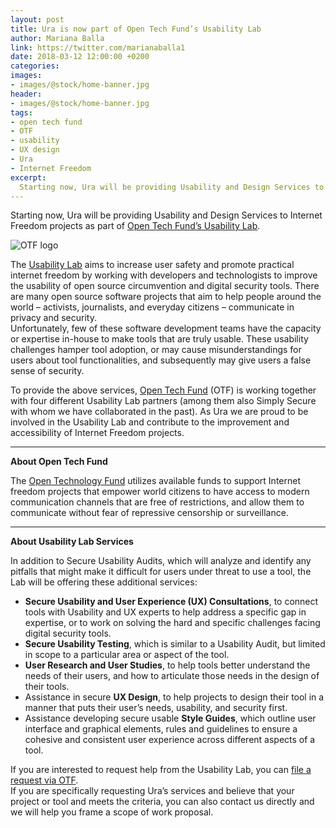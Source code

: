 ```yaml
---
layout: post
title: Ura is now part of Open Tech Fund’s Usability Lab
author: Mariana Balla
link: https://twitter.com/marianaballa1
date: 2018-03-12 12:00:00 +0200
categories: 
images:
- images/@stock/home-banner.jpg
header:
- images/@stock/home-banner.jpg
tags:
- open tech fund
- OTF
- usability
- UX design
- Ura
- Internet Freedom
excerpt:
  Starting now, Ura will be providing Usability and Design Services to Internet Freedom projects as part of Open Tech Fund’s Usability Lab. The Usability Lab aims to increase user safety and promote practical internet freedom by working with developers and technologists to improve the usability of open ­source circumvention and digital security […]
---
```


<p>Starting now, Ura will be providing Usability and Design Services to Internet Freedom projects as part of <a href="https://www.opentech.fund/lab/usability-lab" target="_blank">Open Tech Fund’s Usability Lab</a>.</p>

<div class="large-10 large-centered centered-text columns">
<img src="/images/@stock/OTF.jpg" alt="OTF logo"><br />
</div>
<div class="two spacing"></div>

<p>The <a href="https://www.opentech.fund/lab/usability-lab" target="_blank">Usability Lab</a> aims to increase user safety and promote practical internet freedom by working with developers and technologists to improve the usability of open ­source circumvention and digital security tools. There are many open ­source software projects that aim to help people around the world – activists, journalists, and everyday citizens – communicate in privacy and security.<br />
Unfortunately, few of these software­ development teams have the capacity or expertise in-house to make tools that are truly usable. These usability challenges hamper tool adoption, or may cause misunderstandings for users about tool functionalities, and subsequently may give users a false sense of security.</p>

<p>To provide the above services, <a href="https://www.opentech.fund/" target="_blank">Open Tech Fund</a> (OTF) is working together with four different Usability Lab partners (among them also Simply Secure with whom we have collaborated in the past). As Ura we are proud to be involved in the Usability Lab and contribute to the improvement and accessibility of Internet Freedom projects.</p>

<hr>

<p><strong>About Open Tech Fund</strong></p>

<p>The <a href="https://www.opentech.fund/" target="_blank">Open Technology Fund</a> utilizes available funds to support Internet freedom projects that empower world citizens to have access to modern communication channels that are free of restrictions, and allow them to communicate without fear of repressive censorship or surveillance.</p>

<hr>

<p><strong>About Usability Lab Services</strong></p>

<p>In addition to Secure Usability Audits, which will analyze and identify any pitfalls that might make it difficult for users under threat to use a tool, the Lab will be offering these additional services:</p>
<ul>
<li><strong>Secure Usability and User Experience (UX) Consultations</strong>, to connect tools with Usability and UX experts to help address a specific gap in expertise, or to work on solving the hard and specific challenges facing digital security tools.</li>
<li><strong>Secure Usability Testing</strong>, which is similar to a Usability Audit, but limited in scope to a particular area or aspect of the tool.</li>
<li><strong>User Research and User Studies</strong>, to help tools better understand the needs of their users, and how to articulate those needs in the design of their tools.</li>
<li>Assistance in secure <strong>UX Design</strong>, to help projects to design their tool in a manner that puts their user’s needs, usability, and security first.</li>
<li>Assistance developing secure usable <strong>Style Guides</strong>, which outline user interface and graphical elements, rules and guidelines to ensure a cohesive and consistent user experience across different aspects of a tool.</li>
</ul>

<p>If you are interested to request help from the Usability Lab, you can <a href="https://www.opentech.fund/lab/usability-lab" target="_blank">file a request via OTF</a>.<br />If you are specifically requesting Ura’s services and believe that your project or tool and meets the criteria, you can also contact us directly and we will help you frame a scope of work proposal.</p>
